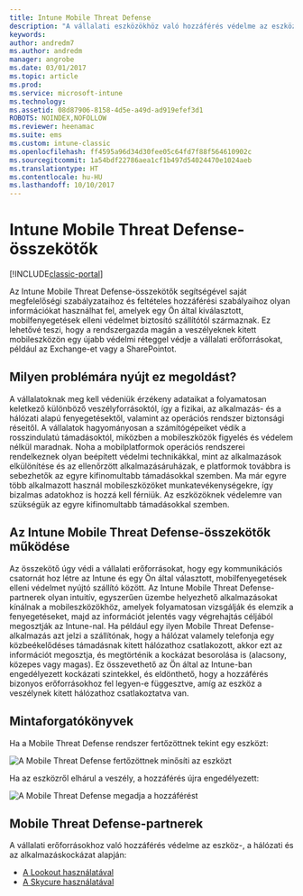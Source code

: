 ```yaml
---
title: Intune Mobile Threat Defense
description: "A vállalati eszközökhöz való hozzáférés védelme az eszközkockázat alapján."
keywords: 
author: andredm7
ms.author: andredm
manager: angrobe
ms.date: 03/01/2017
ms.topic: article
ms.prod: 
ms.service: microsoft-intune
ms.technology: 
ms.assetid: 08d87906-8158-4d5e-a49d-ad919efef3d1
ROBOTS: NOINDEX,NOFOLLOW
ms.reviewer: heenamac
ms.suite: ems
ms.custom: intune-classic
ms.openlocfilehash: ff4595a96d34d30fee05c64fd7f88f564610902c
ms.sourcegitcommit: 1a54bdf22786aea1cf1b497d54024470e1024aeb
ms.translationtype: HT
ms.contentlocale: hu-HU
ms.lasthandoff: 10/10/2017
---
```

# <a name="intune-mobile-threat-defense-connectors"></a>Intune Mobile Threat Defense-összekötők

[!INCLUDE[classic-portal](../includes/classic-portal.md)]

Az Intune Mobile Threat Defense-összekötők segítségével saját megfelelőségi szabályzataihoz és feltételes hozzáférési szabályaihoz olyan információkat használhat fel, amelyek egy Ön által kiválasztott, mobilfenyegetések elleni védelmet biztosító szállítótól származnak. Ez lehetővé teszi, hogy a rendszergazda magán a veszélyeknek kitett mobileszközön egy újabb védelmi réteggel védje a vállalati erőforrásokat, például az Exchange-et vagy a SharePointot.

## <a name="what-problem-does-this-solve"></a>Milyen problémára nyújt ez megoldást?

A vállalatoknak meg kell védeniük érzékeny adataikat a folyamatosan keletkező különböző veszélyforrásoktól, így a fizikai, az alkalmazás- és a hálózati alapú fenyegetésektől, valamint az operációs rendszer biztonsági réseitől.
A vállalatok hagyományosan a számítógépeiket védik a rosszindulatú támadásoktól, miközben a mobileszközök figyelés és védelem nélkül maradnak. Noha a mobilplatformok operációs rendszerei rendelkeznek olyan beépített védelmi technikákkal, mint az alkalmazások elkülönítése és az ellenőrzött alkalmazásáruházak, e platformok továbbra is sebezhetők az egyre kifinomultabb támadásokkal szemben. Ma már egyre több alkalmazott használ mobileszközöket munkatevékenységekre, így bizalmas adatokhoz is hozzá kell férniük. Az eszközöknek védelemre van szükségük az egyre kifinomultabb támadásokkal szemben.

## <a name="how-the-intune-mobile-threat-defense-connectors-work"></a>Az Intune Mobile Threat Defense-összekötők működése

Az összekötő úgy védi a vállalati erőforrásokat, hogy egy kommunikációs csatornát hoz létre az Intune és egy Ön által választott, mobilfenyegetések elleni védelmet nyújtó szállító között. Az Intune Mobile Threat Defense-partnerek olyan intuitív, egyszerűen üzembe helyezhető alkalmazásokat kínálnak a mobileszközökhöz, amelyek folyamatosan vizsgálják és elemzik a fenyegetéseket, majd az információt jelentés vagy végrehajtás céljából megosztják az Intune-nal. Ha például egy ilyen Mobile Threat Defense-alkalmazás azt jelzi a szállítónak, hogy a hálózat valamely telefonja egy közbeékelődéses támadásnak kitett hálózathoz csatlakozott, akkor ezt az információt megosztja, és megtörténik a kockázat besorolása is (alacsony, közepes vagy magas). Ez összevethető az Ön által az Intune-ban engedélyezett kockázati szintekkel, és eldönthető, hogy a hozzáférés bizonyos erőforrásokhoz fel legyen-e függesztve, amíg az eszköz a veszélynek kitett hálózathoz csatlakoztatva van.

## <a name="sample-scenarios"></a>Mintaforgatókönyvek

Ha a Mobile Threat Defense rendszer fertőzöttnek tekint egy eszközt:

![A Mobile Threat Defense fertőzöttnek minősíti az eszközt](../media/mtp/MTD-image-1.png)

Ha az eszközről elhárul a veszély, a hozzáférés újra engedélyezett:

![A Mobile Threat Defense megadja a hozzáférést](../media/mtp/MTD-image-2.png)

## <a name="mobile-threat-defense-partners"></a>Mobile Threat Defense-partnerek

A vállalati erőforrásokhoz való hozzáférés védelme az eszköz-, a hálózati és az alkalmazáskockázat alapján:

- [A Lookout használatával](/intune-classic/deploy-use/lookout-mobile-threat-defense-connector)
- [A Skycure használatával](/intune-classic/deploy-use/skycure-mobile-threat-defense-connector)
